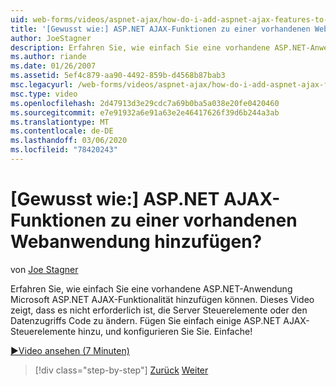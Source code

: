```yaml
---
uid: web-forms/videos/aspnet-ajax/how-do-i-add-aspnet-ajax-features-to-an-existing-web-application
title: '[Gewusst wie:] ASP.NET AJAX-Funktionen zu einer vorhandenen Webanwendung hinzufügen? | Microsoft-Dokumentation'
author: JoeStagner
description: Erfahren Sie, wie einfach Sie eine vorhandene ASP.NET-Anwendung Microsoft ASP.NET AJAX-Funktionalität hinzufügen können. Dieses Video zeigt, dass es nicht erforderlich ist, ihren Dienst zu ändern...
ms.author: riande
ms.date: 01/26/2007
ms.assetid: 5ef4c879-aa90-4492-859b-d4568b87bab3
msc.legacyurl: /web-forms/videos/aspnet-ajax/how-do-i-add-aspnet-ajax-features-to-an-existing-web-application
msc.type: video
ms.openlocfilehash: 2d47913d3e29cdc7a69b0ba5a038e20fe0420460
ms.sourcegitcommit: e7e91932a6e91a63e2e46417626f39d6b244a3ab
ms.translationtype: MT
ms.contentlocale: de-DE
ms.lasthandoff: 03/06/2020
ms.locfileid: "78420243"
---
```

# <a name="how-do-i-add-aspnet-ajax-features-to-an-existing-web-application"></a>[Gewusst wie:] ASP.NET AJAX-Funktionen zu einer vorhandenen Webanwendung hinzufügen?

von [Joe Stagner](https://github.com/JoeStagner)

Erfahren Sie, wie einfach Sie eine vorhandene ASP.NET-Anwendung Microsoft ASP.NET AJAX-Funktionalität hinzufügen können. Dieses Video zeigt, dass es nicht erforderlich ist, die Server Steuerelemente oder den Datenzugriffs Code zu ändern. Fügen Sie einfach einige ASP.NET AJAX-Steuerelemente hinzu, und konfigurieren Sie Sie. Einfache!

[&#9654;Video ansehen (7 Minuten)](https://channel9.msdn.com/Blogs/ASP-NET-Site-Videos/how-do-i-add-aspnet-ajax-features-to-an-existing-web-application)

> [!div class="step-by-step"]
> [Zurück](how-do-i-make-client-side-network-callbacks-with-aspnet-ajax.md)
> [Weiter](how-do-i-aspnet-ajax-enable-an-existing-web-service.md)
